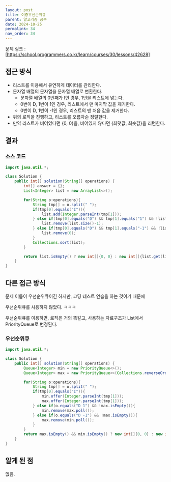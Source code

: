```yaml
---
layout: post
title: 이중우선순위큐
parent: 알고리즘 공부
date: 2024-10-25
permalink: 34
nav_order: 34
---
```


문제 링크 : [https://school.programmers.co.kr/learn/courses/30/lessons/42628]

## 접근 방식

- 리스트를 이용해서 유연하게 데이터를 관리한다.
- 문자열 배열의 문자열을 문자열 배열로 변환한다.
  - 문자열 배열의 0번째가 I인 경우, 1번을 리스트에 넣는다.
  - 0번이 D, 1번이 1인 경우, 리스트에서 맨 마지막 값을 제거한다.
  - 0번이 D, 1번이 -1인 경우, 리스트의 맨 처음 값을 제거한다.
- 위의 로직을 진행하고, 리스트를 오름차순 정렬한다.
- 만약 리스트가 비어있다면 {0, 0}을, 비어있지 않다면 {최댓값, 최솟값}을 리턴한다.

## 결과

### 소스 코드

```java
import java.util.*;

class Solution {
    public int[] solution(String[] operations) {
        int[] answer = {};
        List<Integer> list = new ArrayList<>();

        for(String o:operations){
            String tmp[] = o.split(" ");
            if(tmp[0].equals("I")){
                list.add(Integer.parseInt(tmp[1]));
            } else if(tmp[0].equals("D") && tmp[1].equals("1") && !list.isEmpty()){
                list.remove(list.size()-1);
            } else if(tmp[0].equals("D") && tmp[1].equals("-1") && !list.isEmpty()){
                list.remove(0);
            }
            Collections.sort(list);
        }

        return list.isEmpty() ? new int[]{0, 0} : new int[]{list.get(list.size()-1), list.get(0)};
    }
}
```

## 다른 접근 방식

문제 이름이 우선순위큐이긴 하지만, 코딩 테스트 연습을 하는 것이기 때문에

우선순위큐를 사용하지 않았다. ㅋㅋㅋ

우선순위큐를 이용하면, 로직은 거의 똑같고, 사용하는 자료구조가 List에서 PriorityQueue로 변경된다.

### 우선순위큐

```java
import java.util.*;

class Solution {
    public int[] solution(String[] operations) {
        Queue<Integer> min = new PriorityQueue<>();
        Queue<Integer> max = new PriorityQueue<>(Collections.reverseOrder());

        for(String o:operations){
            String tmp[] = o.split(" ");
            if(tmp[0].equals("I")){
                min.offer(Integer.parseInt(tmp[1]));
                max.offer(Integer.parseInt(tmp[1]));
            } else if(o.equals("D 1") && !max.isEmpty()){
                min.remove(max.poll());
            } else if(o.equals("D -1") && !max.isEmpty()){
                max.remove(min.poll());
            }
        }
        return max.isEmpty() && min.isEmpty() ? new int[]{0, 0} : new int[]{max.poll(), min.poll()};
    }
}
```

## 알게 된 점

없음.

[https://school.programmers.co.kr/learn/courses/30/lessons/42628]: https://school.programmers.co.kr/learn/courses/30/lessons/42628
